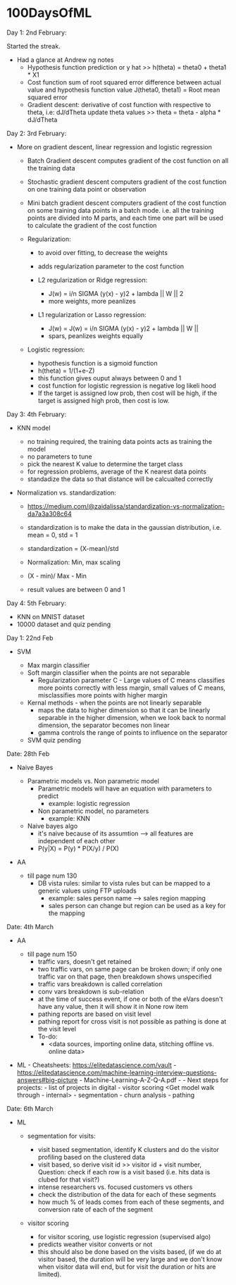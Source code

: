 # 100DaysOfML


Day 1: 2nd February:

Started the streak.

- Had a glance at Andrew ng notes
	- Hypothesis function
		prediction or y hat >> h(theta) = theta0 + theta1 * X1
	- Cost function
		sum of root squared error
		difference between actual value and hypothesis function value
		J(theta0, theta1) = Root mean squared error
	- Gradient descent:
		derivative of cost function with respective to theta, i.e: dJ/dTheta
		update theta values >> theta = theta - alpha * dJ/dTheta

Day 2: 3rd February:

- More on gradient descent, linear regression and logistic regression
	- Batch Gradient descent
		computes gradient of the cost function on all the training data
	- Stochastic gradient descent
		computers gradient of the cost function on one training data point or observation
	- Mini batch gradient descent
		computers gradient of the cost function on some training data points in a batch mode.
		i.e. all the training points are divided into M parts, and each time one part will be used to 
		calculate the gradient of the cost function
	
	- Regularization:
		- to avoid over fitting, to decrease the weights
		- adds regularization parameter to the cost function
		- L2 regularization or Ridge regression:
			- J(w) = i/n SIGMA (y(x) - y)2 + lambda || W || 2
			- more weights, more peanlizes
			
		- L1 regularization or Lasso regression:
			- J(w) = J(w) = i/n SIGMA (y(x) - y)2 + lambda || W ||
			- spars, peanlizes weights equally
			
	- Logistic regression:
		- hypothesis function is a sigmoid function
		- h(theta) = 1/(1+e-Z)
		- this function gives ouput always between 0 and 1
		- cost function for logistic regression is negative log likeli hood
		- If the target is assigned low prob, then cost will be high, if the target is assigned high prob, then cost is low.
		
		
Day 3: 4th February:

- KNN model

	- no training required, the training data points acts as training the model
	- no parameters to tune
	- pick the nearest K value to determine the target class
	- for regression problems, average of the K nearest data points
	- standadize the data so that distance will be calcualted correctly
	
- Normalization vs. standardization:

	- https://medium.com/@zaidalissa/standardization-vs-normalization-da7a3a308c64
	- standardization is to make the data in the gaussian distribution, i.e. mean = 0, std = 1
	- standardization = (X-mean)/std
	
	- Normalization: Min, max scaling
	- (X - min)/ Max - Min
	- result values are between 0 and 1
	
Day 4: 5th February:

- KNN on MNIST dataset
- 10000 dataset and quiz pending

Day 1: 22nd Feb

- SVM
    
    - Max margin classifier
    - Soft margin classifier when the points are not separable
        - Regularization parameter C - Large values of C means classifies more points correctly with less margin, small values of C means, misclassifies more points with higher margin
    - Kernal methods - when the points are not linearly separable
        - maps the data to higher dimension so that it can be linearly separable in the higher dimension, when we look back to normal dimension, the separator becomes non linear
        - gamma controls the range of points to influence on the separator
    - SVM quiz pending
    

Date: 28th Feb

- Naive Bayes

    - Parametric models vs. Non parametric model
        - Parametric models will have an equation with parameters to predict
            - example: logistic regression
        - Non parametric model, no parameters
            - example: KNN
    - Naive bayes algo
        - it's naive because of its assumtion --> all features are independent of each other
         - P(y|X) = P(y) * P(X/y) / P(X)
    

- AA

    - till page num 130
        - DB vista rules: similar to vista rules but can be mapped to a generic values using FTP uploads
            - example: sales person name --> sales region mapping
            - sales person can change but region can be used as a key for the mapping
            
Date: 4th March

- AA

    - till page num 150
        - traffic vars, doesn't get retained
        - two traffic vars, on same page can be broken down; if only one traffic var on that page, then breakdown shows unspecified
        - traffic vars breakdown is called correlation
        - conv vars breakdown is sub-relation
        - at the time of success event, if one or both of the eVars doesn't have any value, then it will show it in None row item
        - pathing reports are based on visit level
        - pathing report for cross visit is not possible as pathing is done at the visit level
		- To-do:
			- <data sources, importing online data, stitching offline vs. online data>

- ML
        - Cheatsheets: https://elitedatascience.com/vault
        - https://elitedatascience.com/machine-learning-interview-questions-answers#big-picture
        - Machine-Learning-A-Z-Q-A.pdf - <START THIS>
        - Next steps for projects:
            - list of projects in digital
                - visitor scoring <Get model walk through - internal>
                - segmentation
                - churn analysis
                - pathing
				
Date: 6th March

- ML

	- segmentation for visits:
		- visit based segmentation, identify K clusters and do the visitor profiling based on the clustered data
		- visit based, so derive visit id >> visitor id + visit number, Question: check if each row is a visit based (i.e. hits data is clubed for that visit?)
		- intense researchers vs. focused customers vs others
		- check the distribution of the data for each of these segments
		- how much % of leads comes from each of these segments, and conversion rate of each of the segment
		
	- visitor scoring
		- for visitor scoring, use logistic regression (supervised algo)
		- predicts weather visitor converts or not
		- this should also be done based on the visits based, (if we do at visitor based, the duration will be very large and we don't know when visitor data will end, but for visit the duration or hits are limited).
